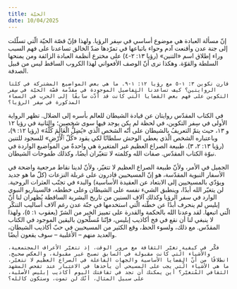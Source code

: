 ```yaml
---
title: الحيّة
date: 10/04/2025
---
```


إنّ مسألة العبادة هي موضوع أساسي في سِفر الرؤيا. ولهذا فإنّ قصّة الحيّة الّتي تسلّلت إلى جنة عدن وأقنعت آدم وحواء باتباعها في تمرّدها ضدّ الخالق تساعدنا على فهم السبب وراء إطلاق اسم «التنين» (رؤيا ١٣: ٢-٤) على مخترع أنظمة العبادة الزائفة ومن يمنحها السلطة والقوّة. وهكذا نرى أنّ الوصف الأفعواني لهذا الكروب الساقط ليس من قبيل الصدفة.

`قارن تكوين ٣: ١-٥ مع رؤيا ١٢: ١-٩. ما هي بعض المواضيع المشتركة في كلتا الروايتين؟ كيف تساعدنا التفاصيل الموجودة في مقدّمة قصّة الحيّة في سِفر التكوين على فهم بعض القضايا الّتي كانت قد أدّت سابقًا إلى الحرب في السماء المذكورة في سِفر الرؤيا؟`

في الكتاب المقدّس روايتان عن قيادة الشيطان للعالم بأسره إلى الضلال. تظهر الرواية الأولى في سِفر التكوين، في لحظة لم يكن يوجد فيها سوى شخصين؛ والثانية في رؤيا ١٢ و ١٣، حيث يتمّ التعريفُ بالشيطان على أنّه الشخص الّذي «يُضِلُّ الْعَالَمَ كُلَّهُ» (رؤيا ١٢: ٩)، وباعتباره الشخص الّذي يعطي الوحش سلطانًا لكي يقود «كُلّ ٱلْأَرْضِ» للسجود للتنين (رؤيا ١٣: ٢، ٣). طبيعة الصراع العظيم غير المتغيرة هي واحدةٌ من المواضيع الواردة في نبوّة الكتاب المقدّس. صفات الله وكلمته لا تتغيّران أيضًا، وكذلك طموحات الشيطان.

الجميل في الأمر، ولأنّ طبيعة الصراع العظيم لا تتغيّر، ولأنّ لدينا نقاط مرجعية واضحة في الأسفار النبوية المقدّسة، هو إنّ المسيحيين قادرون على غربلة النزعات (كلّ ما هو جديد ويؤدّي بالمسيحيين إلى الابتعاد عن العقيدة الأساسية) والبدء في تجنّب العثرات الروحية. لن يتغيّر الله أبدًا، وينطبق الشيء نفسه على الشيطان وعلى خططه، فالسيناريو النبوي الوارد في سفر الرؤيا وكذلك آلاف السنين من تاريخ البشرية الساقطة يُظهران لنا أنّ إبليس لم ينحرف أبدًا عن خطّته الّتي استخدمها في جنّة عدن رغم آلاف أساليب التنكّر الّتي اتبعها. لقد وعدنا الله بالحكمة والقدرة على تمييز الخير من الشرّ (يعقوب ١: ٥)، ولهذا لا ينبغي لنا أن نقع في فخ أكاذيب إبليس، فإنّنا مُسلّحون باليقين الموجود في الكتاب المقدّس. مع ذلك، ولسوء الحظ، وقع الكثير من المسيحيين في حبّ أكاذيب الشيطان، والعديد منهم – الأغلبية – سوف يقعون أيضًا.

`فكّر في كيفية تغيّر الثقافة مع مرور الوقت، إذ تتغيّر الأعراف المجتمعية، والأشياء الّتي كانت مقبولة في السابق تصبح غير مقبولة، والعكس صحيح. انطلاقًا من أنّ القضايا الأساسية والجهات الفاعلة في الصراع العظيم لا تتغيّر، ما هي الأشياء الّتي يجب على المسيحي أن يأخذها في الاعتبار عند تفحص المشهد الثقافي المُتغيّر؟ أين يمكنك أن تجد في ثقافتك اليوم أكاذيب إبليس الأصلية، على سبيل المثال، أنّك لن تموت، وستكون كالله؟`
